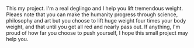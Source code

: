 This my project. I'm a real deglingo and I help you lift tremendous weight. Pleaes note that you can make the humanity
progress through science, philosophy and art but you choose to lift huge weight four times your body weight, and that
until you get all red and nearly pass out. If anything, I'm proud of how far you choose to push yourself, I hope this
small project may help you.